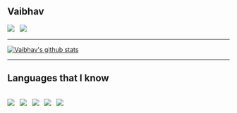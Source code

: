 ## Vaibhav


<a href = "https://www.linkedin.com/in/vaibhav-sharma-115251176/">
<img src="https://img.icons8.com/android/24/ffffff/linkedin.png"/></a>
&nbsp;
<a href = "mailto:sharmavaibhav110028@gmail.com">
<img src="https://img.icons8.com/fluent-systems-filled/24/ffffff/cloud-mail.png"/></a>

***
[![Vaibhav's github stats](https://github-readme-stats.vercel.app/api?username=GhostVaibhav&show_icons=true&theme=dark)](https://github.com/GhostVaibhav/github-readme-stats)
***
## Languages that I know
<br>
<img src="https://img.icons8.com/color/50/ffffff/c-plus-plus-logo.png"/> &nbsp;
<img src="https://img.icons8.com/color/50/ffffff/c-programming.png"/> &nbsp;
<img src="https://img.icons8.com/color/50/ffffff/python.png"/> &nbsp;
<img src="https://img.icons8.com/color/50/ffffff/html-5.png"/> &nbsp;
<img src="https://img.icons8.com/color/50/ffffff/css3.png"/> &nbsp;

